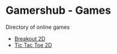 # Gamershub - Games
Directory of online games

- [Breakout 2D](https://gamershub.in/games/breakout-2d/index.html)
- [Tic Tac Toe 2D](https://gamershub.in/games/tic-tac-toe-2d/index.html)

